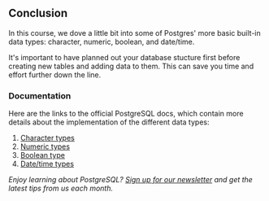 ## Conclusion

In this course, we dove a little bit into some of Postgres' more basic built-in
 data types: character, numeric, boolean, and date/time.

It's important to have planned out your database stucture first before 
creating new tables and adding data to them. This can save you time and effort 
further down the line.

### Documentation

Here are the links to the official PostgreSQL docs, which contain more details 
about the implementation of the different data types:
1. [Character types](https://www.postgresql.org/docs/current/datatype-character.html)
2. [Numeric types](https://www.postgresql.org/docs/current/datatype-numeric.html)
3. [Boolean type](https://www.postgresql.org/docs/current/datatype-boolean.html)
4. [Date/time types](https://www.postgresql.org/docs/current/datatype-datetime.html)

_Enjoy learning about PostgreSQL? [Sign up for our newsletter](https://www.crunchydata.com/newsletter/) and get the latest tips from us each month._
